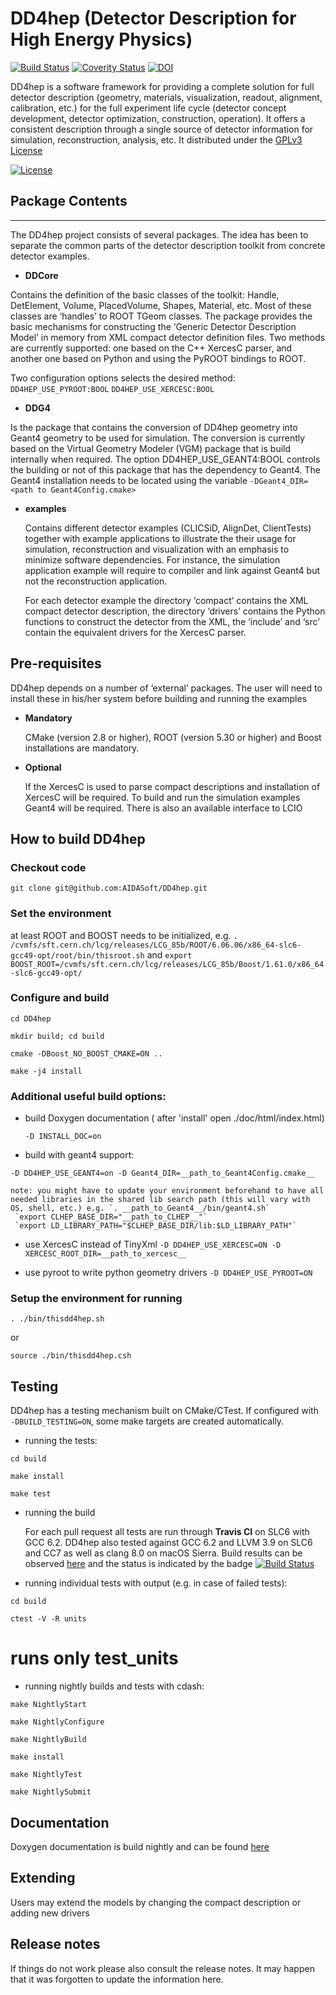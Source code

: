 # DD4hep (Detector Description for High Energy Physics)
[![Build Status](https://travis-ci.org/AIDASoft/DD4hep.svg?branch=master)](https://travis-ci.org/AIDASoft/DD4hep)
[![Coverity Status](https://scan.coverity.com/projects/10713/badge.svg)](https://scan.coverity.com/projects/dd4hep)
[![DOI](https://zenodo.org/badge/60682190.svg)](https://zenodo.org/badge/latestdoi/60682190)

DD4hep is a software framework for providing a complete solution for full detector description
(geometry, materials, visualization, readout, alignment, calibration, etc.) for the full experiment life cycle (detector concept development, detector optimization, construction, operation). It offers a consistent description through a single source of detector information for simulation, reconstruction, analysis, etc. It distributed under the [GPLv3 License](http://www.gnu.org/licenses/gpl-3.0.en.html)

[![License](https://www.gnu.org/graphics/gplv3-127x51.png)](https://www.gnu.org/licenses/gpl-3.0.en.html)

## Package Contents
-------------------
The DD4hep project consists of several packages. The idea has been to separate the common parts of the detector description toolkit from concrete detector examples.

- **DDCore**

 Contains the definition of the basic classes of the toolkit: Handle, DetElement, Volume, PlacedVolume, Shapes, Material, etc. Most of these classes are ‘handles’ to ROOT TGeom classes. The package provides the basic mechanisms for constructing the ‘Generic Detector Description Model’ in memory from XML compact detector definition files. Two methods are currently supported: one based on the C++ XercesC parser, and another one based on Python and using the PyROOT bindings to ROOT. 

 Two configuration options selects the desired method:
    `DD4HEP_USE_PYROOT:BOOL`
    `DD4HEP_USE_XERCESC:BOOL`

- **DDG4**

 Is the package that contains the conversion of DD4hep geometry into Geant4 geometry to be used for simulation. The conversion is currently based on the Virtual Geometry Modeler (VGM) package that is build internally when required. The option DD4HEP_USE_GEANT4:BOOL controls the building or not of this package that has the dependency to Geant4. The Geant4 installation needs to be located using the variable `-DGeant4_DIR=<path to Geant4Config.cmake>`

- **examples**

  Contains different detector examples (CLICSiD, AlignDet, ClientTests) together with example applications to illustrate the their usage for simulation, reconstruction and visualization with an emphasis to minimize software dependencies. For instance, the simulation application example will require to compiler and link against Geant4 but not the reconstruction application.

  For each detector example the directory ‘compact’ contains the XML compact detector description, the 
directory ‘drivers’ contains the Python functions to construct the detector from the XML, the ‘include’ 
and ‘src’ contain the equivalent drivers for the XercesC parser.

## Pre-requisites

  DD4hep depends on a number of ‘external’ packages. The user will need to install these in his/her 
system before building and running the examples

- **Mandatory**

  CMake (version 2.8 or higher), ROOT (version 5.30 or higher) and Boost installations are mandatory.

- **Optional**

  If the XercesC is used to parse compact descriptions and installation of XercesC will be required. To build and run the simulation examples Geant4 will be required. There is also an available interface to LCIO

## How to build DD4hep 
### Checkout code
`git clone git@github.com:AIDASoft/DD4hep.git`

### Set the environment 
at least ROOT and BOOST needs to be initialized, e.g.
`. /cvmfs/sft.cern.ch/lcg/releases/LCG_85b/ROOT/6.06.06/x86_64-slc6-gcc49-opt/root/bin/thisroot.sh`
and
`export BOOST_ROOT=/cvmfs/sft.cern.ch/lcg/releases/LCG_85b/Boost/1.61.0/x86_64-slc6-gcc49-opt/`

### Configure and build 

  `cd DD4hep`

  `mkdir build; cd build`

  `cmake -DBoost_NO_BOOST_CMAKE=ON ..`

  `make -j4 install`

### Additional useful build options:

  * build Doxygen documentation ( after 'install' open ./doc/html/index.html)

    `-D INSTALL_DOC=on `
 
  * build with geant4 support:

   `-D DD4HEP_USE_GEANT4=on -D Geant4_DIR=__path_to_Geant4Config.cmake__`
  
    note: you might have to update your environment beforehand to have all needed libraries in the shared lib search path (this will vary with OS, shell, etc.) e.g. `. __path_to_Geant4__/bin/geant4.sh`
     `export CLHEP_BASE_DIR="__path_to_CLHEP__"`
     `export LD_LIBRARY_PATH="$CLHEP_BASE_DIR/lib:$LD_LIBRARY_PATH"`
     

  * use XercesC instead of TinyXml
  `-D DD4HEP_USE_XERCESC=ON -D XERCESC_ROOT_DIR=__path_to_xercesc__`


  * use pyroot to write python geometry drivers 
   `-D DD4HEP_USE_PYROOT=ON`

### Setup the environment for running 
  
  `. ./bin/thisdd4hep.sh`

or

  `source ./bin/thisdd4hep.csh`


## Testing


 DD4hep has a testing mechanism built on CMake/CTest. If configured with `-DBUILD_TESTING=ON`, some make targets are
 created automatically. 

 - running the tests:

  `cd build`

  `make install`

  `make test`

 - running the build 

   For each pull request all tests are run through **Travis CI** on SLC6 with GCC 6.2. DD4hep also tested against GCC 6.2 and LLVM 3.9 on SLC6 and CC7 as well as clang 8.0 on macOS Sierra. Build results can be observed [here](https://travis-ci.org/AIDASoft/DD4hep) and the status is indicated by the badge [![Build Status](https://travis-ci.org/AIDASoft/DD4hep.svg?branch=master)](https://travis-ci.org/AIDASoft/DD4hep)


 - running individual tests with output (e.g. in case of failed tests):

  `cd build` 

  `ctest -V -R units`
  # runs only test_units

 - running nightly builds and tests with cdash:

  `make NightlyStart`

  `make NightlyConfigure`

  `make NightlyBuild`

  `make install`

  `make NightlyTest`

  `make NightlySubmit`

## Documentation

Doxygen documentation is build nightly and can be found [here](http://test-dd4hep.web.cern.ch/test-dd4hep/doxygen/html/index.html)


## Extending

Users may extend the models by changing the compact description or adding new drivers


## Release notes

If things do not work please also consult the release notes. It may happen that it was forgotten to update the information here.


